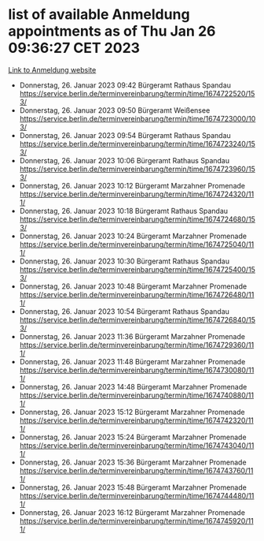 # list of available Anmeldung appointments as of Thu Jan 26 09:36:27 CET 2023
[Link to Anmeldung website](https://service.berlin.de/terminvereinbarung/termin/tag.php?termin=0&anliegen[]=120686&dienstleisterlist=122210,122217,327316,122219,327312,122227,327314,122231,327346,122243,327348,122252,329742,122260,329745,122262,329748,122254,329751,122271,327278,122273,327274,122277,327276,330436,122280,327294,122282,327290,122284,327292,327539,122291,327270,122285,327266,122286,327264,122296,327268,150230,329760,122301,327282,122297,327286,122294,327284,122312,329763,122314,329775,122304,327330,122311,327334,122309,327332,122281,327352,122279,329772,122276,327324,122274,327326,122267,329766,122246,327318,122251,327320,122257,327322,122208,327298,122226,327300,121362,121364&herkunft=http%3A%2F%2Fservice.berlin.de%2Fdienstleistung%2F120686%2F)
- Donnerstag, 26. Januar 2023 09:42 Bürgeramt Rathaus Spandau https://service.berlin.de/terminvereinbarung/termin/time/1674722520/153/
- Donnerstag, 26. Januar 2023 09:50 Bürgeramt Weißensee https://service.berlin.de/terminvereinbarung/termin/time/1674723000/103/
- Donnerstag, 26. Januar 2023 09:54 Bürgeramt Rathaus Spandau https://service.berlin.de/terminvereinbarung/termin/time/1674723240/153/
- Donnerstag, 26. Januar 2023 10:06 Bürgeramt Rathaus Spandau https://service.berlin.de/terminvereinbarung/termin/time/1674723960/153/
- Donnerstag, 26. Januar 2023 10:12 Bürgeramt Marzahner Promenade https://service.berlin.de/terminvereinbarung/termin/time/1674724320/111/
- Donnerstag, 26. Januar 2023 10:18 Bürgeramt Rathaus Spandau https://service.berlin.de/terminvereinbarung/termin/time/1674724680/153/
- Donnerstag, 26. Januar 2023 10:24 Bürgeramt Marzahner Promenade https://service.berlin.de/terminvereinbarung/termin/time/1674725040/111/
- Donnerstag, 26. Januar 2023 10:30 Bürgeramt Rathaus Spandau https://service.berlin.de/terminvereinbarung/termin/time/1674725400/153/
- Donnerstag, 26. Januar 2023 10:48 Bürgeramt Marzahner Promenade https://service.berlin.de/terminvereinbarung/termin/time/1674726480/111/
- Donnerstag, 26. Januar 2023 10:54 Bürgeramt Rathaus Spandau https://service.berlin.de/terminvereinbarung/termin/time/1674726840/153/
- Donnerstag, 26. Januar 2023 11:36 Bürgeramt Marzahner Promenade https://service.berlin.de/terminvereinbarung/termin/time/1674729360/111/
- Donnerstag, 26. Januar 2023 11:48 Bürgeramt Marzahner Promenade https://service.berlin.de/terminvereinbarung/termin/time/1674730080/111/
- Donnerstag, 26. Januar 2023 14:48 Bürgeramt Marzahner Promenade https://service.berlin.de/terminvereinbarung/termin/time/1674740880/111/
- Donnerstag, 26. Januar 2023 15:12 Bürgeramt Marzahner Promenade https://service.berlin.de/terminvereinbarung/termin/time/1674742320/111/
- Donnerstag, 26. Januar 2023 15:24 Bürgeramt Marzahner Promenade https://service.berlin.de/terminvereinbarung/termin/time/1674743040/111/
- Donnerstag, 26. Januar 2023 15:36 Bürgeramt Marzahner Promenade https://service.berlin.de/terminvereinbarung/termin/time/1674743760/111/
- Donnerstag, 26. Januar 2023 15:48 Bürgeramt Marzahner Promenade https://service.berlin.de/terminvereinbarung/termin/time/1674744480/111/
- Donnerstag, 26. Januar 2023 16:12 Bürgeramt Marzahner Promenade https://service.berlin.de/terminvereinbarung/termin/time/1674745920/111/
